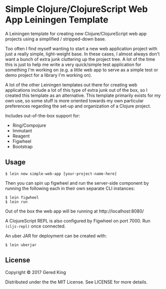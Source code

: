 # Simple Clojure/ClojureScript Web App Leiningen Template

A Leiningen template for creating new Clojure/ClojureScript web app projects using a simplified / stripped-down base.

Too often I find myself wanting to start a new web application project with just a really simple, light-weight base. In
these cases, I almost always don't want a bunch of extra junk cluttering up the project tree. A lot of the time this is
just to help me write a very quick/simple test application for something I'm working on (e.g. a little web app to serve
as a simple test or demo project for a library I'm working on). 

A lot of the other Leiningen templates out there for creating web applications include a lot of this type of extra junk
out of the box, so I created this template as an alternative. This template primarily exists for my own use, so some
stuff is more oriented towards my own particular preferences regarding the set-up and organization of a Clojure project.

Includes out-of-the-box support for:

* Ring/Compojure
* Immutant
* Reagent
* Figwheel
* Bootstrap

## Usage

```
$ lein new simple-web-app [your-project-name-here]
```

Then you can spin up figwheel and run the server-side component by running the following each in their own separate CLI
instances:

```
$ lein figwheel
$ lein run
```

Out of the box the web app will be running at http://localhost:8080/

A ClojureScript REPL is also configured by Figwheel on port 7000. Run `(cljs-repl)` once connected.

An uber JAR for deployment can be created with:

```
$ lein uberjar
```

## License

Copyright © 2017 Gered King

Distributed under the the MIT License. See LICENSE for more details.

